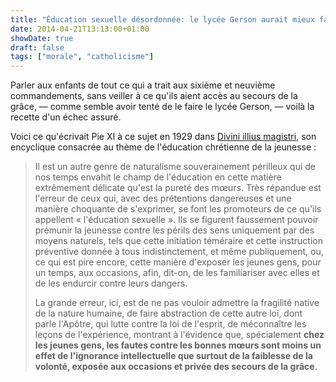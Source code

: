 ```yaml
---
title: "Éducation sexuelle désordonnée: le lycée Gerson aurait mieux fait de lire Pie XI"
date: 2014-04-21T13:13:00+01:00
showDate: true
draft: false
tags: ["morale", "catholicisme"]
---
```


Parler aux enfants de tout ce qui a trait aux sixième et neuvième commandements, sans veiller à ce qu'ils aient accès au secours de la grâce, — comme semble avoir tenté de le faire le lycée Gerson, — voilà la recette d'un échec assuré.

Voici ce qu'écrivait Pie XI à ce sujet en 1929 dans [Divini illius magistri](http://www.vatican.va/holy_father/pius_xi/encyclicals/documents/hf_p-xi_enc_31121929_divini-illius-magistri_fr.html), son encyclique consacrée au thème de l'éducation chrétienne de la jeunesse&nbsp;:

>Il est un autre genre de naturalisme souverainement périlleux qui de nos temps envahit le champ de l'éducation en cette matière extrêmement délicate qu'est la pureté des mœurs. Très répandue est l'erreur de ceux qui, avec des prétentions dangereuses et une manière choquante de s'exprimer, se font les promoteurs de ce qu'ils appellent &laquo;&nbsp;l'éducation sexuelle&nbsp;&raquo;. Ils se figurent faussement pouvoir prémunir la jeunesse contre les périls des sens uniquement par des moyens naturels, tels que cette initiation téméraire et cette instruction préventive donnée à tous indistinctement, et même publiquement, ou, ce qui est pire encore, cette manière d'exposer les jeunes gens, pour un temps, aux occasions, afin, dit-on, de les familiariser avec elles et de les endurcir contre leurs dangers.
>
>La grande erreur, ici, est de ne pas vouloir admettre la fragilité native de la nature humaine, de faire abstraction de cette autre loi, dont parle l'Apôtre, qui lutte contre la loi de l'esprit, de méconnaître les leçons de l'expérience, montrant à l'évidence que, spécialement **chez les jeunes gens, les fautes contre les bonnes mœurs sont moins un effet de l'ignorance intellectuelle que surtout de la faiblesse de la volonté, exposée aux occasions et privée des secours de la grâce**.